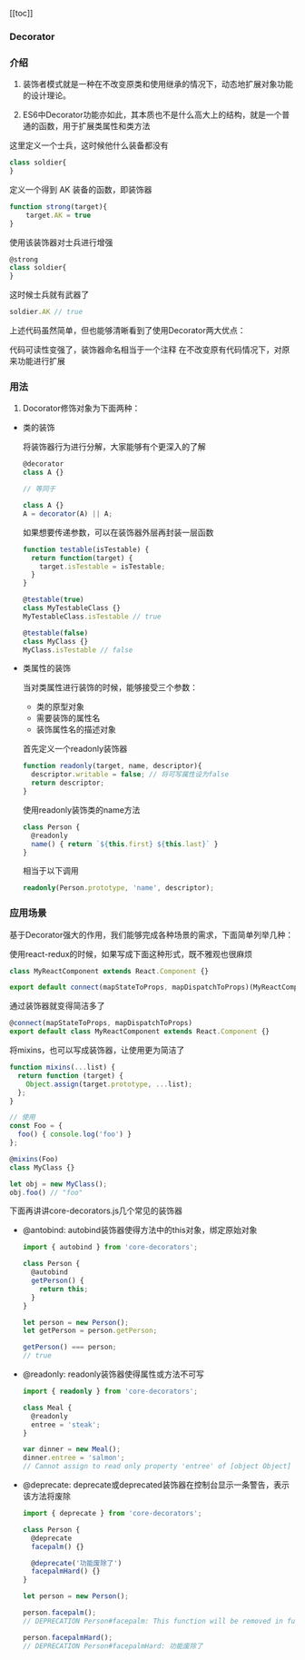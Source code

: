 [[toc]]

### Decorator

### 介绍
1. 装饰者模式就是一种在不改变原类和使用继承的情况下，动态地扩展对象功能的设计理论。

2. ES6中Decorator功能亦如此，其本质也不是什么高大上的结构，就是一个普通的函数，用于扩展类属性和类方法

  这里定义一个士兵，这时候他什么装备都没有
  ```ts
  class soldier{ 
  }
  ```
  定义一个得到 AK 装备的函数，即装饰器
  ```ts
  function strong(target){
      target.AK = true
  }
  ```
  使用该装饰器对士兵进行增强
  ```ts
  @strong
  class soldier{
  }
  ```
  这时候士兵就有武器了
  ```ts
  soldier.AK // true
  ```
  上述代码虽然简单，但也能够清晰看到了使用Decorator两大优点：

  代码可读性变强了，装饰器命名相当于一个注释
  在不改变原有代码情况下，对原来功能进行扩展

### 用法
1. Docorator修饰对象为下面两种：
  * 类的装饰

    将装饰器行为进行分解，大家能够有个更深入的了解
    ```ts
    @decorator
    class A {}

    // 等同于

    class A {}
    A = decorator(A) || A;
    ```

    如果想要传递参数，可以在装饰器外层再封装一层函数
    ```ts
    function testable(isTestable) {
      return function(target) {
        target.isTestable = isTestable;
      }
    }

    @testable(true)
    class MyTestableClass {}
    MyTestableClass.isTestable // true

    @testable(false)
    class MyClass {}
    MyClass.isTestable // false
    ```

  * 类属性的装饰

    当对类属性进行装饰的时候，能够接受三个参数：
      * 类的原型对象
      * 需要装饰的属性名
      * 装饰属性名的描述对象

    首先定义一个readonly装饰器
    ```ts
    function readonly(target, name, descriptor){
      descriptor.writable = false; // 将可写属性设为false
      return descriptor;
    }
    ```
    使用readonly装饰类的name方法
    ```ts
    class Person {
      @readonly
      name() { return `${this.first} ${this.last}` }
    }
    ```
    相当于以下调用
    ```ts
    readonly(Person.prototype, 'name', descriptor);
    ```

### 应用场景
基于Decorator强大的作用，我们能够完成各种场景的需求，下面简单列举几种：

  使用react-redux的时候，如果写成下面这种形式，既不雅观也很麻烦
  ```ts
  class MyReactComponent extends React.Component {}

  export default connect(mapStateToProps, mapDispatchToProps)(MyReactComponent);
  ```

  通过装饰器就变得简洁多了
  ```ts
  @connect(mapStateToProps, mapDispatchToProps)
  export default class MyReactComponent extends React.Component {}
  ```
  
  将mixins，也可以写成装饰器，让使用更为简洁了
  ```ts
  function mixins(...list) {
    return function (target) {
      Object.assign(target.prototype, ...list);
    };
  }

  // 使用
  const Foo = {
    foo() { console.log('foo') }
  };

  @mixins(Foo)
  class MyClass {}

  let obj = new MyClass();
  obj.foo() // "foo"
  ```

  下面再讲讲core-decorators.js几个常见的装饰器
  * @antobind: autobind装饰器使得方法中的this对象，绑定原始对象
    ```ts
    import { autobind } from 'core-decorators';

    class Person {
      @autobind
      getPerson() {
        return this;
      }
    }

    let person = new Person();
    let getPerson = person.getPerson;

    getPerson() === person;
    // true
    ```

  * @readonly: readonly装饰器使得属性或方法不可写
    ```ts
    import { readonly } from 'core-decorators';

    class Meal {
      @readonly
      entree = 'steak';
    }

    var dinner = new Meal();
    dinner.entree = 'salmon';
    // Cannot assign to read only property 'entree' of [object Object]
    ```

  * @deprecate: deprecate或deprecated装饰器在控制台显示一条警告，表示该方法将废除
    ```ts
    import { deprecate } from 'core-decorators';

    class Person {
      @deprecate
      facepalm() {}

      @deprecate('功能废除了')
      facepalmHard() {}
    }

    let person = new Person();

    person.facepalm();
    // DEPRECATION Person#facepalm: This function will be removed in future versions.

    person.facepalmHard();
    // DEPRECATION Person#facepalmHard: 功能废除了
    ```